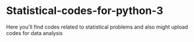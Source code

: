 # Statistical-codes-for-python-3
Here you'll find codes related to statistical problems and also might upload codes for data analysis
